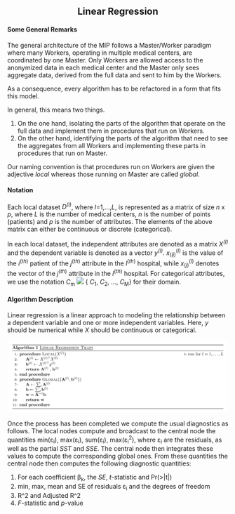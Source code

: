<b><h2><center>Linear Regression</center></h1></b>

<b><h4> Some General Remarks </h4></b>
The general architecture of the MIP follows a Master/Worker paradigm where many Workers, operating in multiple medical centers, are coordinated by one Master. Only Workers are allowed access to the anonymized data in each medical center and the Master only sees aggregate data, derived from the full data and sent to him by the Workers.

As a consequence, every algorithm has to be refactored in a form that fits this model.

In general, this means two things.

1. On the one hand, isolating the parts of the algorithm that operate on the full data and implement them in procedures that run on Workers.
1. On the other hand, identifying the parts of the algorithm that need to see the aggregates from all Workers and implementing these parts in procedures that run on Master.

Our naming convention is that procedures run on Workers are given the adjective _local_ whereas those running on Master are called _global_.

<b><h4> Notation </h4></b>
Each local dataset *D<sup>(l)</sup>*, where *l*=1,...,*L*, is represented as a matrix of size *n* x *p*, where *L* is the number of medical centers, *n* is the number of points (patients) and *p* is the number of  attributes. The elements of the above matrix can either be continuous or discrete (categorical).

In each local dataset, the independent attributes are denoted as a matrix *X<sup>(l)</sup>* and the dependent variable is denoted as a vector *y<sup>(l)</sup>*. *x*<sub>(*ij*)</sub><sup>(*l*)</sup> is the value of the *i*<sup>(*th*)</sup> patient of the *j*<sup>(*th*)</sup> attribute in the *l*<sup>(*th*)</sup> hospital, while *x*<sub>(*j*)</sub><sup>(*l*)</sup> denotes the vector of the *j*<sup>(*th*)</sup> attribute in the *l*<sup>(*th*)</sup> hospital. For categorical attributes,  we use the notation *C*<sub>m</sub> <img src="https://render.githubusercontent.com/render/math?math=\epsilon"> { *C*<sub>1</sub>, *C*<sub>2</sub>, ..., *C*<sub>M</sub>} for their domain.

<b><h4> Algorithm Description </h4></b>
Linear regression is a linear approach to modeling the relationship between a dependent variable and one or more independent variables. Here, _y_ should be numerical while _X_ should be continuous or categorical.

![pseudo](algorithm_images/linear_reg_pseudocode.png)

Once the process has been completed we compute the usual diagnostics as follows.
The local nodes compute and broadcast to the central node the quantities min(ε<sub>i</sub>), max(ε<sub>i</sub>), sum(ε<sub>i</sub>), max(ε<sub>i</sub><sup>2</sup>), where ε<sub>i</sub> are the residuals, as well as the partial *SST* and *SSE*. The central node then integrates these values to compute the corresponding global ones.
From these quantities the central node then computes the following diagnostic quantities:

1. For each coefficient β<sub>k</sub>, the *SE*, *t*-statistic and Pr(>|t|)
1. min, max, mean and SE of residuals ε<sub>i</sub> and the degrees of freedom
1. R^2 and Adjusted R^2
1. *F*-statistic and *p*-value

